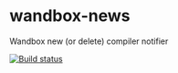 # wandbox-news
Wandbox new (or delete) compiler notifier

[![Build status](https://ci.appveyor.com/api/projects/status/jmfrj02w7hm0u7ut?svg=true)](https://ci.appveyor.com/project/srz-zumix/wandbox-news)
